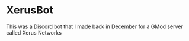 # XerusBot
This was a Discord bot that I made back in December for a GMod server called Xerus Networks
